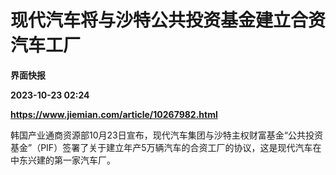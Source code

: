 # 现代汽车将与沙特公共投资基金建立合资汽车工厂
**界面快报**

**2023-10-23 02:24**

**https://www.jiemian.com/article/10267982.html**

韩国产业通商资源部10月23日宣布，现代汽车集团与沙特主权财富基金“公共投资基金”（PIF）签署了关于建立年产5万辆汽车的合资工厂的协议，这是现代汽车在中东兴建的第一家汽车厂。